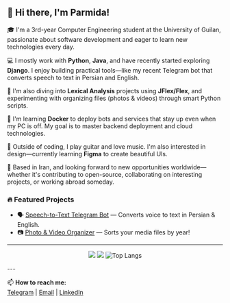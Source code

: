 ## 👋 Hi there, I'm Parmida!

🎓 I'm a 3rd-year Computer Engineering student at the University of Guilan, passionate about software development and eager to learn new technologies every day.

💻 I mostly work with **Python**, **Java**, and have recently started exploring **Django**. I enjoy building practical tools—like my recent Telegram bot that converts speech to text in Persian and English.

🧠 I'm also diving into **Lexical Analysis** projects using **JFlex/Flex**, and experimenting with organizing files (photos & videos) through smart Python scripts.

🐳 I'm learning **Docker** to deploy bots and services that stay up even when my PC is off. My goal is to master backend deployment and cloud technologies.

🎸 Outside of coding, I play guitar and love music. I'm also interested in design—currently learning **Figma** to create beautiful UIs.

📌 Based in Iran, and looking forward to new opportunities worldwide—whether it's contributing to open-source, collaborating on interesting projects, or working abroad someday.

### 🔥 Featured Projects
- 🗣️ [Speech-to-Text Telegram Bot](https://github.com/username/project) — Converts voice to text in Persian & English.
- 📷 [Photo & Video Organizer](https://github.com/username/project) — Sorts your media files by year!


---
<p align="center">
  <img src="https://github-readme-stats.vercel.app/api?username=parmidahn&show_icons=true&theme=onedark" />
  <img src="https://github-readme-streak-stats.herokuapp.com/?user=parmidahn&theme=onedark" />
   <img src="https://github-readme-stats.vercel.app/api/top-langs/?username=parmidahn&theme=onedark" alt="Top Langs" />
</p>
---

📫 **How to reach me:**  
[Telegram](https://t.me/pishimida) | [Email](mailto:parmida.ahangari@gmail.com) | [LinkedIn](https://linkedin.com/parmida-ahangari)  
